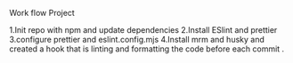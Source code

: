 Work flow Project

1.Init repo with npm and update dependencies
2.Install ESlint and prettier
3.configure prettier and eslint.config.mjs
4.Install mrm and husky and created a hook that is linting and formatting the code before each commit .
